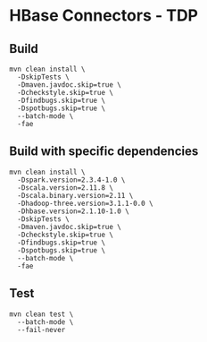 # HBase Connectors - TDP

## Build

```
mvn clean install \
  -DskipTests \
  -Dmaven.javdoc.skip=true \
  -Dcheckstyle.skip=true \
  -Dfindbugs.skip=true \
  -Dspotbugs.skip=true \
  --batch-mode \
  -fae
```
## Build with specific dependencies

```
mvn clean install \
  -Dspark.version=2.3.4-1.0 \
  -Dscala.version=2.11.8 \
  -Dscala.binary.version=2.11 \
  -Dhadoop-three.version=3.1.1-0.0 \
  -Dhbase.version=2.1.10-1.0 \
  -DskipTests \
  -Dmaven.javdoc.skip=true \
  -Dcheckstyle.skip=true \
  -Dfindbugs.skip=true \
  -Dspotbugs.skip=true \
  --batch-mode \
  -fae
```

## Test

```
mvn clean test \
  --batch-mode \
  --fail-never
```
